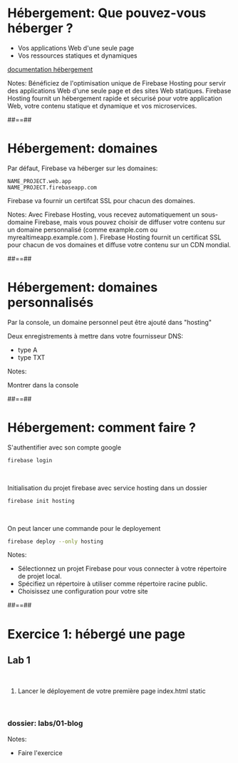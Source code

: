 # Hébergement: Que pouvez-vous héberger ?

* Vos applications Web d'une seule page
* Vos ressources statiques et dynamiques

[documentation hébergement](https://firebase.google.com/docs/hosting?authuser=0&hl=en)

<!-- .element: class="credits" -->

Notes:
Bénéficiez de l'optimisation unique de Firebase Hosting pour servir des applications Web d'une seule page et des sites Web statiques.
Firebase Hosting fournit un hébergement rapide et sécurisé pour votre application Web, votre contenu statique et dynamique et vos microservices.

##==##

# Hébergement: domaines

Par défaut, Firebase va héberger sur les domaines:
```
NAME_PROJECT.web.app
NAME_PROJECT.firebaseapp.com
```

Firebase va fournir un certifcat SSL pour chacun des domaines.

Notes:
Avec Firebase Hosting, vous recevez automatiquement un sous-domaine Firebase, mais vous pouvez choisir de diffuser votre contenu sur un domaine personnalisé (comme example.com ou myrealtimeapp.example.com ). Firebase Hosting fournit un certificat SSL pour chacun de vos domaines et diffuse votre contenu sur un CDN mondial.

##==##

# Hébergement: domaines personnalisés

Par la console, un domaine personnel peut être ajouté dans "hosting"

Deux enregistrements à mettre dans votre fournisseur DNS:
* type A
* type TXT

Notes: 

Montrer dans la console

##==##

# Hébergement: comment faire ?

S'authentifier avec son compte google

```sh
firebase login
```

<br>

Initialisation du projet firebase avec service hosting dans un dossier

```sh
firebase init hosting
```

<br>

On peut lancer une commande pour le deployement
```sh
firebase deploy --only hosting
```

Notes:
* Sélectionnez un projet Firebase pour vous connecter à votre répertoire de projet local.
* Spécifiez un répertoire à utiliser comme répertoire racine public.
* Choisissez une configuration pour votre site

##==##
<!-- .slide: class="exercice" -->

# Exercice 1: hébergé une page

## Lab 1

<br>

1. Lancer le déployement de votre première page index.html static

<br>

### dossier: labs/01-blog

Notes:

- Faire l'exercice
